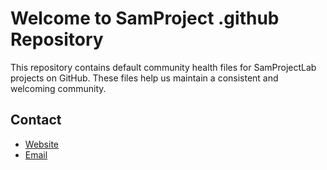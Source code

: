 # Welcome to SamProject .github Repository

This repository contains default community health files for SamProjectLab projects on GitHub. These files help us maintain a consistent and welcoming community.

## Contact
- [Website](https://www.samprojectlab.github.io)
- [Email](mailto:moraissamuel@gmail.com)

